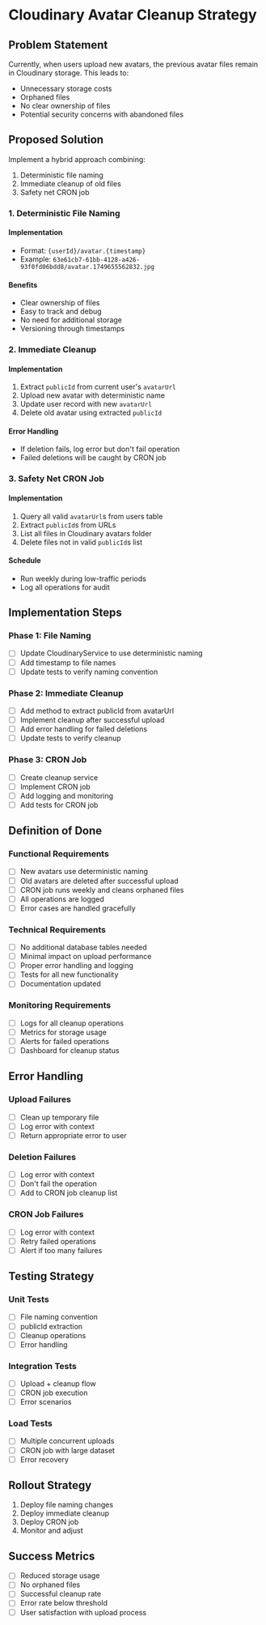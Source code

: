 # Cloudinary Avatar Cleanup Strategy

## Problem Statement

Currently, when users upload new avatars, the previous avatar files remain in Cloudinary storage. This leads to:

- Unnecessary storage costs
- Orphaned files
- No clear ownership of files
- Potential security concerns with abandoned files

## Proposed Solution

Implement a hybrid approach combining:

1. Deterministic file naming
2. Immediate cleanup of old files
3. Safety net CRON job

### 1. Deterministic File Naming

#### Implementation

- Format: `{userId}/avatar.{timestamp}`
- Example: `63e61cb7-61bb-4128-a426-93f0fd06bdd8/avatar.1749655562832.jpg`

#### Benefits

- Clear ownership of files
- Easy to track and debug
- No need for additional storage
- Versioning through timestamps

### 2. Immediate Cleanup

#### Implementation

1. Extract `publicId` from current user's `avatarUrl`
2. Upload new avatar with deterministic name
3. Update user record with new `avatarUrl`
4. Delete old avatar using extracted `publicId`

#### Error Handling

- If deletion fails, log error but don't fail operation
- Failed deletions will be caught by CRON job

### 3. Safety Net CRON Job

#### Implementation

1. Query all valid `avatarUrl`s from users table
2. Extract `publicId`s from URLs
3. List all files in Cloudinary avatars folder
4. Delete files not in valid `publicId`s list

#### Schedule

- Run weekly during low-traffic periods
- Log all operations for audit

## Implementation Steps

### Phase 1: File Naming

- [ ] Update CloudinaryService to use deterministic naming
- [ ] Add timestamp to file names
- [ ] Update tests to verify naming convention

### Phase 2: Immediate Cleanup

- [ ] Add method to extract publicId from avatarUrl
- [ ] Implement cleanup after successful upload
- [ ] Add error handling for failed deletions
- [ ] Update tests to verify cleanup

### Phase 3: CRON Job

- [ ] Create cleanup service
- [ ] Implement CRON job
- [ ] Add logging and monitoring
- [ ] Add tests for CRON job

## Definition of Done

### Functional Requirements

- [ ] New avatars use deterministic naming
- [ ] Old avatars are deleted after successful upload
- [ ] CRON job runs weekly and cleans orphaned files
- [ ] All operations are logged
- [ ] Error cases are handled gracefully

### Technical Requirements

- [ ] No additional database tables needed
- [ ] Minimal impact on upload performance
- [ ] Proper error handling and logging
- [ ] Tests for all new functionality
- [ ] Documentation updated

### Monitoring Requirements

- [ ] Logs for all cleanup operations
- [ ] Metrics for storage usage
- [ ] Alerts for failed operations
- [ ] Dashboard for cleanup status

## Error Handling

### Upload Failures

- [ ] Clean up temporary file
- [ ] Log error with context
- [ ] Return appropriate error to user

### Deletion Failures

- [ ] Log error with context
- [ ] Don't fail the operation
- [ ] Add to CRON job cleanup list

### CRON Job Failures

- [ ] Log error with context
- [ ] Retry failed operations
- [ ] Alert if too many failures

## Testing Strategy

### Unit Tests

- [ ] File naming convention
- [ ] publicId extraction
- [ ] Cleanup operations
- [ ] Error handling

### Integration Tests

- [ ] Upload + cleanup flow
- [ ] CRON job execution
- [ ] Error scenarios

### Load Tests

- [ ] Multiple concurrent uploads
- [ ] CRON job with large dataset
- [ ] Error recovery

## Rollout Strategy

1. Deploy file naming changes
2. Deploy immediate cleanup
3. Deploy CRON job
4. Monitor and adjust

## Success Metrics

- [ ] Reduced storage usage
- [ ] No orphaned files
- [ ] Successful cleanup rate
- [ ] Error rate below threshold
- [ ] User satisfaction with upload process
